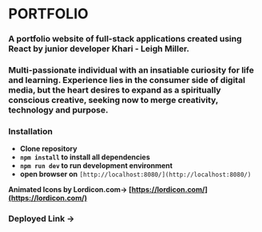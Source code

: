 # PORTFOLIO

### A portfolio website of full-stack applications created using React by junior developer Khari - Leigh Miller.

### Multi-passionate individual with an insatiable curiosity for life and learning. Experience lies in the consumer side of digital media, but the heart desires to expand as a spiritually conscious creative, seeking now to merge creativity, technology and purpose.

### Installation

- **Clone repository**
- **`npm install` to install all dependencies**
- **`npm run dev` to run development environment**
- **open browser on** `[http://localhost:8080/](http://localhost:8080/)`

**Animated Icons by Lordicon.com-> [https://lordicon.com/](https://lordicon.com/)**

### Deployed Link →
